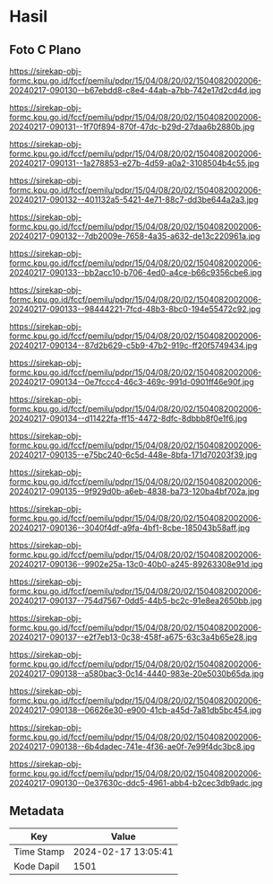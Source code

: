 # Hasil

## Foto C Plano

https://sirekap-obj-formc.kpu.go.id/fccf/pemilu/pdpr/15/04/08/20/02/1504082002006-20240217-090130--b67ebdd8-c8e4-44ab-a7bb-742e17d2cd4d.jpg

https://sirekap-obj-formc.kpu.go.id/fccf/pemilu/pdpr/15/04/08/20/02/1504082002006-20240217-090131--1f70f894-870f-47dc-b29d-27daa6b2880b.jpg

https://sirekap-obj-formc.kpu.go.id/fccf/pemilu/pdpr/15/04/08/20/02/1504082002006-20240217-090131--1a278853-e27b-4d59-a0a2-3108504b4c55.jpg

https://sirekap-obj-formc.kpu.go.id/fccf/pemilu/pdpr/15/04/08/20/02/1504082002006-20240217-090132--401132a5-5421-4e71-88c7-dd3be644a2a3.jpg

https://sirekap-obj-formc.kpu.go.id/fccf/pemilu/pdpr/15/04/08/20/02/1504082002006-20240217-090132--7db2009e-7658-4a35-a632-de13c220961a.jpg

https://sirekap-obj-formc.kpu.go.id/fccf/pemilu/pdpr/15/04/08/20/02/1504082002006-20240217-090133--bb2acc10-b706-4ed0-a4ce-b66c9356cbe6.jpg

https://sirekap-obj-formc.kpu.go.id/fccf/pemilu/pdpr/15/04/08/20/02/1504082002006-20240217-090133--98444221-7fcd-48b3-8bc0-194e55472c92.jpg

https://sirekap-obj-formc.kpu.go.id/fccf/pemilu/pdpr/15/04/08/20/02/1504082002006-20240217-090134--87d2b629-c5b9-47b2-919c-ff20f5749434.jpg

https://sirekap-obj-formc.kpu.go.id/fccf/pemilu/pdpr/15/04/08/20/02/1504082002006-20240217-090134--0e7fccc4-46c3-469c-991d-0901ff46e90f.jpg

https://sirekap-obj-formc.kpu.go.id/fccf/pemilu/pdpr/15/04/08/20/02/1504082002006-20240217-090134--d11422fa-ff15-4472-8dfc-8dbbb8f0e1f6.jpg

https://sirekap-obj-formc.kpu.go.id/fccf/pemilu/pdpr/15/04/08/20/02/1504082002006-20240217-090135--e75bc240-6c5d-448e-8bfa-171d70203f39.jpg

https://sirekap-obj-formc.kpu.go.id/fccf/pemilu/pdpr/15/04/08/20/02/1504082002006-20240217-090135--9f929d0b-a6eb-4838-ba73-120ba4bf702a.jpg

https://sirekap-obj-formc.kpu.go.id/fccf/pemilu/pdpr/15/04/08/20/02/1504082002006-20240217-090136--3040f4df-a9fa-4bf1-8cbe-185043b58aff.jpg

https://sirekap-obj-formc.kpu.go.id/fccf/pemilu/pdpr/15/04/08/20/02/1504082002006-20240217-090136--9902e25a-13c0-40b0-a245-89263308e91d.jpg

https://sirekap-obj-formc.kpu.go.id/fccf/pemilu/pdpr/15/04/08/20/02/1504082002006-20240217-090137--754d7567-0dd5-44b5-bc2c-91e8ea2650bb.jpg

https://sirekap-obj-formc.kpu.go.id/fccf/pemilu/pdpr/15/04/08/20/02/1504082002006-20240217-090137--e2f7eb13-0c38-458f-a675-63c3a4b65e28.jpg

https://sirekap-obj-formc.kpu.go.id/fccf/pemilu/pdpr/15/04/08/20/02/1504082002006-20240217-090138--a580bac3-0c14-4440-983e-20e5030b65da.jpg

https://sirekap-obj-formc.kpu.go.id/fccf/pemilu/pdpr/15/04/08/20/02/1504082002006-20240217-090138--06626e30-e900-41cb-a45d-7a81db5bc454.jpg

https://sirekap-obj-formc.kpu.go.id/fccf/pemilu/pdpr/15/04/08/20/02/1504082002006-20240217-090138--6b4dadec-741e-4f36-ae0f-7e99f4dc3bc8.jpg

https://sirekap-obj-formc.kpu.go.id/fccf/pemilu/pdpr/15/04/08/20/02/1504082002006-20240217-090130--0e37630c-ddc5-4961-abb4-b2cec3db9adc.jpg


## Metadata

| Key        | Value               |
| ---------- | ------------------- |
| Time Stamp | 2024-02-17 13:05:41 |
| Kode Dapil | 1501                |



